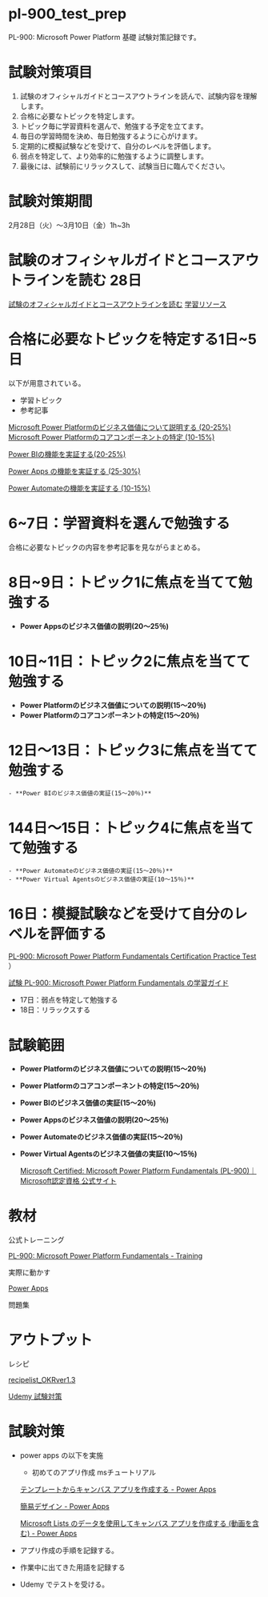 # pl-900_test_prep
PL-900: Microsoft Power Platform 基礎 試験対策記録です。
# 試験対策項目

1. 試験のオフィシャルガイドとコースアウトラインを読んで、試験内容を理解します。
2. 合格に必要なトピックを特定します。
3. トピック毎に学習資料を選んで、勉強する予定を立てます。
4. 毎日の学習時間を決め、毎日勉強するように心がけます。
5. 定期的に模擬試験などを受けて、自分のレベルを評価します。
6. 弱点を特定して、より効率的に勉強するように調整します。
7. 最後には、試験前にリラックスして、試験当日に臨んでください。

# 試験対策期間

2月28日（火）～3月10日（金）1h~3h

# 試験のオフィシャルガイドとコースアウトラインを読む 28日

[試験のオフィシャルガイドとコースアウトラインを読む](https://www.notion.so/2f4b4a044e4d46eaabeb5b1e92f0a8dc)
[学習リソース](https://learn.microsoft.com/ja-jp/certifications/resources/study-guides/pl-900#study-resources)
# 合格に必要なトピックを特定する1日~5日
以下が用意されている。
- 学習トピック
- 参考記事

[Microsoft Power Platformのビジネス価値について説明する (20-25%)]()
[Microsoft Power Platformのコアコンポーネントの特定 (10-15%)]()

[Power BIの機能を実証する(20-25%)]()

[Power Apps の機能を実証する (25-30%)]()

[Power Automateの機能を実証する (10-15%)]()

# 6~7日：学習資料を選んで勉強する
合格に必要なトピックの内容を参考記事を見ながらまとめる。

# 8日~9日：トピック1に焦点を当てて勉強する

- **Power Appsのビジネス価値の説明(20～25％)**

# 10日~11日：トピック2に焦点を当てて勉強する
- **Power Platformのビジネス価値についての説明(15～20％)**
- **Power Platformのコアコンポーネントの特定(15～20％)**
# 12日～13日：トピック3に焦点を当てて勉強する
    - **Power BIのビジネス価値の実証(15～20％)**
# 144日～15日：トピック4に焦点を当てて勉強する
    - **Power Automateのビジネス価値の実証(15～20％)**
    - **Power Virtual Agentsのビジネス価値の実証(10～15％)**
# 16日：模擬試験などを受けて自分のレベルを評価する

[](https://www.udemy.com/course/pl-900microsoft-power-platform/learn/quiz/5417008/results?expanded=884818004#overview)

[PL-900: Microsoft Power Platform Fundamentals Certification Practice Test](https://www.mindhub.com/pl-900-microsoft-power-platform-fundamentals-microsoft-official-practice-test/p/MU-PL-900)
）

[試験 PL-900: Microsoft Power Platform Fundamentals の学習ガイド](https://learn.microsoft.com/ja-jp/certifications/resources/study-guides/pl-900)

- 17日：弱点を特定して勉強する
- 18日：リラックスする

# 試験範囲

- **Power Platformのビジネス価値についての説明(15～20％)**
- **Power Platformのコアコンポーネントの特定(15～20％)**
- **Power BIのビジネス価値の実証(15～20％)**
- **Power Appsのビジネス価値の説明(20～25％)**
- **Power Automateのビジネス価値の実証(15～20％)**
- **Power Virtual Agentsのビジネス価値の実証(10～15％)**
    
    [Microsoft Certified: Microsoft Power Platform Fundamentals (PL-900)｜Microsoft認定資格 公式サイト](https://www.notion.so/Microsoft-Certified-Microsoft-Power-Platform-Fundamentals-PL-900-Microsoft-6f22fe0c49664a50b419aa894c4311f9)
    

# 教材

公式トレーニング

[PL-900: Microsoft Power Platform Fundamentals - Training](https://learn.microsoft.com/ja-jp/training/paths/power-plat-fundamentals/)

実際に動かす

[Power Apps](https://make.powerapps.com/environments/2cd21d05-ed7c-e4d7-85bc-27f3d538b2b4/home)

問題集

[](https://www.udemy.com/course/pl-900microsoft-power-platform/)

# アウトプット

レシピ

[recipelist_OKRver1.3](https://docs.google.com/spreadsheets/d/19X7h9m3ywIziYEkiaJBJ8s-2ENLQ5dAG-Z57w_YuRAM/edit?usp=drivesdk)

[Udemy 試験対策](https://www.notion.so/Udemy-639c5b851ace46d3b8f67fa7af1be53b)

# 試験対策

- power apps の以下を実施
    - 初めてのアプリ作成 msチュートリアル
    
    [テンプレートからキャンバス アプリを作成する - Power Apps](https://learn.microsoft.com/ja-jp/power-apps/maker/canvas-apps/get-started-test-drive)
    
    [簡易デザイン - Power Apps](https://learn.microsoft.com/ja-jp/power-apps/maker/canvas-apps/express-design)
    
    [Microsoft Lists のデータを使用してキャンバス アプリを作成する (動画を含む) - Power Apps](https://learn.microsoft.com/ja-jp/power-apps/maker/canvas-apps/app-from-sharepoint)
    
- アプリ作成の手順を記録する。
- 作業中に出てきた用語を記録する
- Udemy でテストを受ける。

